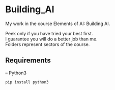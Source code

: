 # Building_AI
My work in the course Elements of AI: Building AI.<br>

Peek only if you have tried your best first.<br>
I guarantee you will do a better job than me.
<br>
Folders represent sectors of the course.<br>

## Requirements
– Python3
```
pip install python3
```
